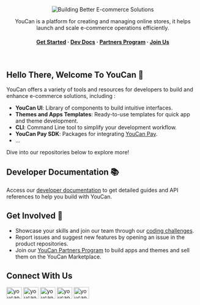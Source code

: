 <div align="center">

![Building Better E-commerce Solutions](https://github.com/youcan-shop/.github/assets/155442357/69e4447e-8491-413f-83a1-cef5aadc11e4)

YouCan is a platform for creating and managing online stores, it helps launch and scale e-commerce operations efficiently.

#### [Get Started](https://youcan.shop/en) · [Dev Docs](https://developer.youcan.shop/) · [Partners Program](https://partners.youcan.shop/) · [Join Us](https://youcan.shop/en/careers)

  <br>
</div>

## Hello There, Welcome To YouCan 👋

YouCan offers a variety of tools and resources for developers to build and enhance e-commerce solutions, including :

- **YouCan UI**: Library of components to build intuitive interfaces.
- **Themes and Apps Templates**: Ready-to-use templates for quick app and theme development.
- **CLI**: Command Line tool to simplify your development workflow.
- **YouCan Pay SDK**: Packages for integrating [YouCan Pay](https://youcanpay.com/docs).
- ...
  
Dive into our repositories below to explore more!

## Developer Documentation 📚

Access our [developer documentation](https://developer.youcan.shop) to get detailed guides and API references to help you build with YouCan.

## Get Involved 🚀

- Showcase your skills and join our team through our [coding challenges](https://github.com/youcan-shop/coding-challenges).
- Report issues and suggest new features by opening an issue in the product repositories.
- Join our [YouCan Partners Program](https://partners.youcan.shop/) to build apps and themes and sell them on the YouCan Marketplace.

## Connect With Us

<p align="left">
<a href="https://x.com/Youcandotshop" target="blank"><img align="center" src="https://github.com/youcan-shop/.github/assets/155442357/d6b78f23-6f24-4f2b-8609-73a7aaebd53c" alt="youcan" height="30" width="40" /></a>
<a href="linkedin.com/company/youcandotshop" target="blank"><img align="center" src="https://raw.githubusercontent.com/rahuldkjain/github-profile-readme-generator/master/src/images/icons/Social/linked-in-alt.svg" alt="youcan" height="30" width="40" /></a>
<a href="https://facebook.com/Youcandotshop" target="blank"><img align="center" src="https://raw.githubusercontent.com/rahuldkjain/github-profile-readme-generator/master/src/images/icons/Social/facebook.svg" alt="youcan" height="30" width="40" /></a>
<a href="https://instagram.com/youcandotshop" target="blank"><img align="center" src="https://raw.githubusercontent.com/rahuldkjain/github-profile-readme-generator/master/src/images/icons/Social/instagram.svg" alt="youcan" height="30" width="40" /></a>
<a href="https://www.youtube.com/@YouCanengineering" target="blank"><img align="center" src="https://raw.githubusercontent.com/rahuldkjain/github-profile-readme-generator/master/src/images/icons/Social/youtube.svg" alt="youcan" height="30" width="40" /></a>
</p>
